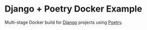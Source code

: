 # Django + Poetry Docker Example

Multi-stage Docker build for [Django](https://www.djangoproject.com) projects using [Poetry](https://python-poetry.org).
